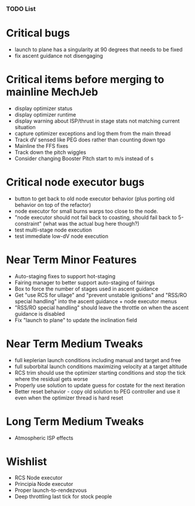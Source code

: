
### TODO List

# Critical bugs

* launch to plane has a singularity at 90 degrees that needs to be fixed
* fix ascent guidance not disengaging

# Critical items before merging to mainline MechJeb

* display optimizer status
* display optimizer runtime
* display warning about ISP/thrust in stage stats not matching current situation
* capture optimizer exceptions and log them from the main thread
* Track dV sensed like PEG does rather than counting down tgo
* Mainline the FFS fixes
* Track down the pitch wiggles
* Consider changing Booster Pitch start to m/s instead of s

# Critical node executor bugs

* button to get back to old node executor behavior (plus porting old behavior on top of the refactor)
* node executor for small burns warps too close to the node.
* "node executor should not fail back to coasting, should fail back to 5-constraint" (what was the actual bug here though?)
* test multi-stage node execution
* test immediate low-dV node execution

# Near Term Minor Features

* Auto-staging fixes to support hot-staging
* Fairing manager to better support auto-staging of fairings
* Box to force the number of stages used in ascent guidance
* Get "use RCS for ullage" and "prevent unstable ignitions" and "RSS/RO special handling" into the ascent guidance + node executor menus
* "RSS/RO special handling" should leave the throttle on when the ascent guidance is disabled
* Fix "launch to plane" to update the inclination field

# Near Term Medium Tweaks

* full keplerian launch conditions including manual and target and free
* full suborbital launch conditions maximizing velocity at a target altitude
* RCS trim should use the optimizer starting conditions and stop the tick where the residual gets worse
* Properly use solution to update guess for costate for the next iteration
* Better reset behavior - copy old solution to PEG controller and use it even when the optimizer thread is hard reset

# Long Term Medium Tweaks

* Atmospheric ISP effects

# Wishlist

* RCS Node executor
* Principia Node executor
* Proper launch-to-rendezvous
* Deep throttling last tick for stock people

